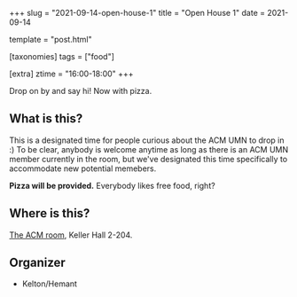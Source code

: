 +++
slug = "2021-09-14-open-house-1"
title = "Open House 1"
date = 2021-09-14

template = "post.html"

[taxonomies]
tags = ["food"]

[extra]
ztime = "16:00-18:00"
+++

Drop on by and say hi! Now with pizza.

<!-- more --> 

## What is this?

This is a designated time for people curious about the ACM UMN to drop
in :) To be clear, anybody is welcome anytime as long as there is an ACM
UMN member currently in the room, but we've designated this time 
specifically to accommodate new potential memebers.

**Pizza will be provided.** Everybody likes free food, right?

## Where is this?

[The ACM room](/room), Keller Hall 2-204.


## Organizer
* Kelton/Hemant

